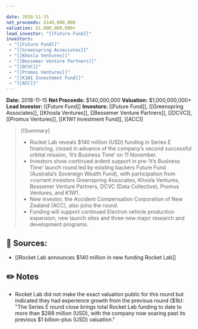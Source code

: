 ```yaml
---

date: 2018-11-15
net_proceeds: $140,000,000
valuation: $1,000,000,000+
lead_investor: "[[Future Fund]]"
investors: 
 - "[[Future Fund]]"
 - "[[Greenspring Associates]]"
 - "[[Khosla Ventures]]"
 - "[[Bessemer Venture Partners]]"
 - "[[DCVC]]"
 - "[[Promus Ventures]]"
 - "[[K1W1 Investment Fund]]"
 - "[[ACC]]"
---
```


**Date:** 2018-11-15
**Net Proceeds:** $140,000,000
**Valuation:** $1,000,000,000+
**Lead Investor:** [[Future Fund]]
**Investors:** [[Future Fund]], [[Greenspring Associates]], [[Khosla Ventures]], [[Bessemer Venture Partners]], [[DCVC]], [[Promus Ventures]], [[K1W1 Investment Fund]], [[ACC]]

>[!Summary] 
>- Rocket Lab reveals $140 million (USD) funding in Series E financing, closed in advance of the company’s second successful orbital mission, ‘It’s Business Time’ on 11 November.
>- Investors show continued ardent support in pre-‘It’s Business Time’ launch round led by existing backers Future Fund (Australia’s Sovereign Wealth Fund), with participation from >current investors Greenspring Associates, Khosla Ventures, Bessemer Venture Partners, DCVC (Data Collective), Promus Ventures, and K1W1.
>- New investor, the Accident Compensation Corporation of New Zealand (ACC), also joins the round.
>- Funding will support continued Electron vehicle production expansion, new launch sites and three new major research and development programs.

## 🔗 Sources:

- [[Rocket Lab announces $140 million in new funding  Rocket Lab]]

## ✏️ Notes

-  Rocket Lab did not make the exact valuation public for this round but indicated they had experience growth from the previous round ($1b): "The Series E round close brings total Rocket Lab funding to date to more than $288 million (USD), with the company now soaring past its previous $1 billion-plus (USD) valuation."